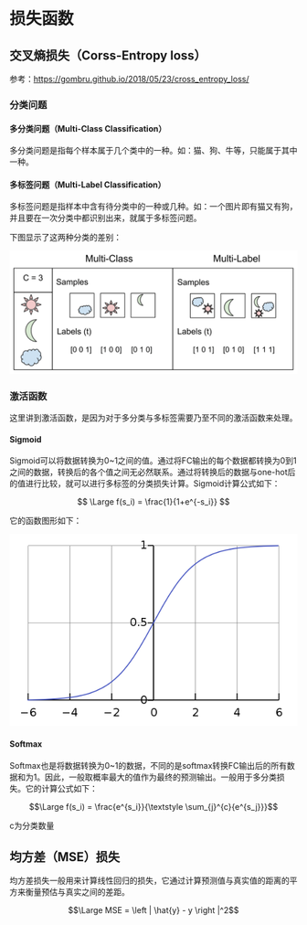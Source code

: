# 损失函数  

## 交叉熵损失（Corss-Entropy loss）  

参考：<https://gombru.github.io/2018/05/23/cross_entropy_loss/>  

### 分类问题  

#### 多分类问题（Multi-Class Classification）  

多分类问题是指每个样本属于几个类中的一种。如：猫、狗、牛等，只能属于其中一种。

#### 多标签问题（Multi-Label Classification）  

多标签问题是指样本中含有待分类中的一种或几种。如：一个图片即有猫又有狗，并且要在一次分类中都识别出来，就属于多标签问题。  

下图显示了这两种分类的差别：

![图1](../images/multiclass_multilabel.png)

### 激活函数  

这里讲到激活函数，是因为对于多分类与多标签需要乃至不同的激活函数来处理。  

#### Sigmoid  

Sigmoid可以将数据转换为0~1之间的值。通过将FC输出的每个数据都转换为0到1之间的数据，转换后的各个值之间无必然联系。通过将转换后的数据与one-hot后的值进行比较，就可以进行多标签的分类损失计算。Sigmoid计算公式如下：

$$  
\Large f(s_i) = \frac{1}{1+e^{-s_i}}
$$  

它的函数图形如下：

![图2](../images/sigmoid.png)  

#### Softmax  

Softmax也是将数据转换为0~1的数据，不同的是softmax转换FC输出后的所有数据和为1。因此，一般取概率最大的值作为最终的预测输出。一般用于多分类损失。它的计算公式如下：  

$$\Large f(s_i) = \frac{e^{s_i}}{\textstyle \sum_{j}^{c}{e^{s_j}}}$$  

c为分类数量

## 均方差（MSE）损失  

均方差损失一般用来计算线性回归的损失，它通过计算预测值与真实值的距离的平方来衡量预估与真实之间的差距。  

$$\Large MSE = \left | \hat{y} - y \right |^2$$  
